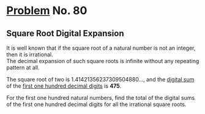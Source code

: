 # [Problem](https://projecteuler.net/problem=80) No. 80

## Square Root Digital Expansion

It is well known that if the square root of a natural number is not an integer, then it is irrational.<br>
The decimal expansion of such square roots is infinite without any repeating pattern at all.

The square root of two is 1.41421356237309504880..., and the <u>digital sum</u> of the <u>first one hundred decimal digits</u> is **475**.

For the first one hundred natural numbers, find the total of the digital sums of the first one hundred decimal digits for all the irrational square roots.
